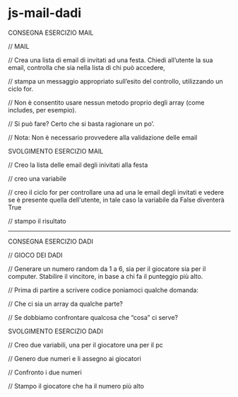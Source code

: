 # js-mail-dadi

 CONSEGNA ESERCIZIO MAIL

// MAIL

// Crea una lista di email di invitati ad una festa. Chiedi all’utente la sua email,    controlla che sia nella lista di chi può accedere,

// stampa un messaggio appropriato sull’esito del controllo, utilizzando un ciclo for.

// Non è consentito usare nessun metodo proprio degli array (come includes, per esempio).

// Si può fare? Certo che si basta ragionare un po’.

// Nota: Non è necessario provvedere alla validazione delle email


 SVOLGIMENTO ESERCIZIO MAIL

// Creo la lista delle email degli inivitati alla festa

// creo una variabile

// creo il ciclo for per controllare una ad una le email degli invitati e vedere se è
   presente quella dell'utente, in tale caso la variabile da False diventerà True

// stampo il risultato 


---------------------------------------------------------------------------------------------------------------------------------------------------


 CONSEGNA ESERCIZIO DADI

// GIOCO DEI DADI

// Generare un numero random da 1 a 6, sia per il giocatore sia per il computer. Stabilire il vincitore, in base a chi fa il punteggio più alto.

// Prima di partire a scrivere codice poniamoci qualche domanda:

// Che ci sia un array da qualche parte?

// Se dobbiamo confrontare qualcosa che “cosa” ci serve?


 SVOLGIMENTO ESERCIZIO DADI

// Creo due variabili, una per il giocatore una per il pc

// Genero due numeri e li assegno ai giocatori

// Confronto i due numeri

// Stampo il giocatore che ha il numero più alto